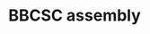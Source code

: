 ---
title: "BBCSC assembly"
address: "25 rue de la barbe"
postalCode : "69001"
city: "Lyon"
label: "BBCSC QG"
when: 2019-09-18T13:22:20+02:00
description: ""
photos: "/img/ember.jpg"
important: false
association: "Barbecue Social Club"
draft: false
important: false
---